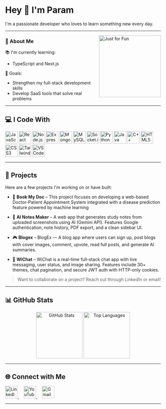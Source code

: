 <h1 align="left">Hey 👋 I'm Param</h1>

<p align="left">I'm a passionate developer who loves to learn something new every day.</p>

---

<picture>
  <source media="(min-width: 600px)" srcset="https://wallsev.com/wp-content/uploads/2015/01/Classic-Superman-Logo-HD-Wallpaper.jpg">
  <img src="data:image/gif;base64,R0lGODlhAQABAIAAAAAAAP///yH5BAEAAAAALAAAAAABAAEAAAIBRAA7" alt="Just for Fun" height="200" align="right" style="float: right; margin-left: 20px; margin-bottom: 20px; z-index : 99"/>
</picture>

<h3>🧠 About Me</h3>

📚 I'm currently learning:  
- TypeScript and Next.js   

🎯 Goals:  
- Strengthen my full-stack development skills  
- Develop SaaS tools that solve real problems

---

## 💻 I Code With

<div align="left">
  <img src="https://cdn.jsdelivr.net/gh/devicons/devicon/icons/javascript/javascript-original.svg" height="40" alt="JavaScript"/>
  <img src="https://cdn.jsdelivr.net/gh/devicons/devicon/icons/react/react-original.svg" height="40" alt="React"/>
  <img src="https://cdn.jsdelivr.net/gh/devicons/devicon/icons/nodejs/nodejs-original.svg" height="40" alt="Node.js"/>
  <img src="https://cdn.jsdelivr.net/gh/devicons/devicon/icons/express/express-original.svg" height="40" alt="Express"/>
  <img src="https://cdn.jsdelivr.net/gh/devicons/devicon/icons/mongodb/mongodb-original.svg" height="40" alt="MongoDB"/>
  <img src="https://cdn.jsdelivr.net/gh/devicons/devicon/icons/mysql/mysql-original.svg" height="40" alt="MySQL"/>
  <img src="https://cdn.jsdelivr.net/gh/devicons/devicon/icons/socketio/socketio-original.svg" height="40" alt="Socket.io"/>
  <img src="https://cdn.jsdelivr.net/gh/devicons/devicon/icons/python/python-original.svg" height="40" alt="Python"/>
  <img src="https://cdn.jsdelivr.net/gh/devicons/devicon/icons/java/java-original.svg" height="40" alt="Java"/>
  <img src="https://cdn.jsdelivr.net/gh/devicons/devicon/icons/cplusplus/cplusplus-original.svg" height="40" alt="C++"/>
  <img src="https://cdn.jsdelivr.net/gh/devicons/devicon/icons/html5/html5-original.svg" height="40" alt="HTML5"/>
  <img src="https://cdn.jsdelivr.net/gh/devicons/devicon/icons/css3/css3-original.svg" height="40" alt="CSS3"/>
  <img src="https://cdn.jsdelivr.net/gh/devicons/devicon/icons/tailwindcss/tailwindcss-original-wordmark.svg" height="40" alt="TailwindCSS"/>
  <img src="https://cdn.jsdelivr.net/gh/devicons/devicon/icons/vscode/vscode-original.svg" height="40" alt="VSCode"/>
</div>

---

## 📂 Projects

Here are a few projects I'm working on or have built:

- 🔬 **Book My Doc** – This project focuses on developing a web-based Doctor-Patient Appointment System integrated with a disease prediction feature powered by machine learning

- 📝 **AI Notes Maker** – A web app that generates study notes from uploaded screenshots using AI (Gemini API). Features Google authentication, note history, PDF export, and a clean sidebar UI.
  
- 🎮 **Blogex** – BlogEx — A blog app where users can sign up, post blogs with cover images, comment, upvote, read full posts, and generate AI summaries.
   
- 🎯 **WiChat** – WiChat is a real-time full-stack chat app with live messaging, user status, and image sharing. Features include 30+ themes, chat pagination, and secure JWT auth with HTTP-only cookies. 

> Want to collaborate on a project? Reach out through LinkedIn or email!

---

## 📊 GitHub Stats

<div align="center">
  <img src="https://github-readme-stats.vercel.app/api?username=Paramps25&show_icons=true&count_private=true&theme=dracula&hide_border=false" height="150" alt="GitHub Stats"/>
  <img src="https://github-readme-stats.vercel.app/api/top-langs?username=Paramps25&layout=compact&theme=dracula&hide_border=false" height="150" alt="Top Languages"/>
</div>

---

## 🌐 Connect with Me

<div align="left">
  <a href="https://www.linkedin.com/in/param-bhavsar-16bb31272/" target="_blank">
    <img src="https://raw.githubusercontent.com/maurodesouza/profile-readme-generator/master/src/assets/icons/social/linkedin/default.svg" width="40" alt="LinkedIn" />
  </a>&nbsp; &nbsp;
  <a href="https://www.youtube.com/@ParamBhavsar1" target="_blank">
    <img src="https://raw.githubusercontent.com/maurodesouza/profile-readme-generator/master/src/assets/icons/social/youtube/default.svg" width="40" alt="YouTube" />
  </a>&nbsp; &nbsp;
  <a href="mailto:bhavsarparam1941@gmail.com" target="_blank">
    <img src="https://raw.githubusercontent.com/maurodesouza/profile-readme-generator/master/src/assets/icons/social/gmail/default.svg" width="40" alt="Gmail" />
  </a>
</div>

---
